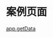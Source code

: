 # 案例页面 
 [app.getData](https://www.awebide.com/testCase/#/handleDataCase/Demo/API/data/handleDataCase?title=%E6%95%B0%E6%8D%AE%E7%BC%93%E5%AD%98&pageId=handleDataCase)